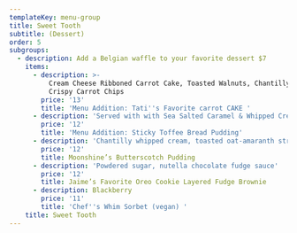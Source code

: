 ```yaml
---
templateKey: menu-group
title: Sweet Tooth
subtitle: (Dessert)
order: 5
subgroups:
  - description: Add a Belgian waffle to your favorite dessert $7
    items:
      - description: >-
          Cream Cheese Ribboned Carrot Cake, Toasted Walnuts, Chantilly Cream,
          Crispy Carrot Chips
        price: '13'
        title: 'Menu Addition: Tati''s Favorite carrot CAKE '
      - description: 'Served with with Sea Salted Caramel & Whipped Cream '
        price: '12'
        title: 'Menu Addition: Sticky Toffee Bread Pudding'
      - description: 'Chantilly whipped cream, toasted oat-amaranth streusel'
        price: '12'
        title: Moonshine’s Butterscotch Pudding
      - description: 'Powdered sugar, nutella chocolate fudge sauce'
        price: '12'
        title: Jaime’s Favorite Oreo Cookie Layered Fudge Brownie
      - description: Blackberry
        price: '11'
        title: 'Chef''s Whim Sorbet (vegan) '
    title: Sweet Tooth
---
```


